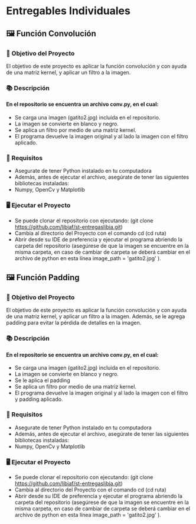 # Entregables Individuales
## 🖼️ Función Convolución

### 🎯 Objetivo del Proyecto
El objetivo de este proyecto es aplicar la función convolución y con ayuda de una matriz kernel, y aplicar un filtro a la imagen.

### 📚 Descripción
#### En el repositorio se encuentra un archivo conv.py, en el cual:
- Se carga una imagen (gatito2.jpg) incluida en el repositorio.
- La imagen se convierte en blanco y negro. 
- Se aplica un filtro por medio de una matriz kernel.
- El programa devuelve la imagen original y al lado la imagen con el filtro aplicado.

### 🚀 Requisitos
- Asegurate de tener Python instalado en tu computadora
- Además, antes de ejecutar el archivo, asegúrate de tener las siguientes bibliotecas instaladas:
- Numpy, OpenCv y Matplotlib

### 🖥️ Ejecutar el Proyecto
- Se puede clonar el repositorio con ejecutando: (git clone https://github.com/libiaf/st-entregaslibia.git)
- Cambia al directorio del Proyecto con el comando cd (cd ruta)
- Abrir desde su IDE de preferencia y ejecutar el programa abriendo la carpeta del repositorio (asegúrese de que la imagen se encuentre en la misma carpeta, en caso de cambiar de carpeta se deberá cambiar en el archivo de python en esta línea image_path = 'gatito2.jpg' ).

## 🖼️ Función Padding

### 🎯 Objetivo del Proyecto
El objetivo de este proyecto es aplicar la función convolución y con ayuda de una matriz kernel, y aplicar un filtro a la imagen. Además, se le agrega padding para evitar la pérdida de detalles en la imagen.

### 📚 Descripción
#### En el repositorio se encuentra un archivo conv.py, en el cual:
- Se carga una imagen (gatito2.jpg) incluida en el repositorio.
- La imagen se convierte en blanco y negro.
- Se le aplica el padding
- Se aplica un filtro por medio de una matriz kernel.
- El programa devuelve la imagen original y al lado la imagen con el filtro y padding aplicado.

### 🚀 Requisitos
- Asegurate de tener Python instalado en tu computadora
- Además, antes de ejecutar el archivo, asegúrate de tener las siguientes bibliotecas instaladas:
- Numpy, OpenCv y Matplotlib

### 🖥️ Ejecutar el Proyecto
- Se puede clonar el repositorio con ejecutando: (git clone https://github.com/libiaf/st-entregaslibia.git)
- Cambia al directorio del Proyecto con el comando cd (cd ruta)
- Abrir desde su IDE de preferencia y ejecutar el programa abriendo la carpeta del repositorio (asegúrese de que la imagen se encuentre en la misma carpeta, en caso de cambiar de carpeta se deberá cambiar en el archivo de python en esta línea image_path = 'gatito2.jpg' ).



